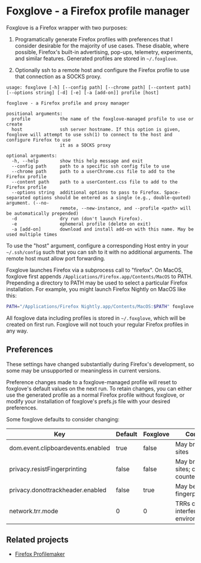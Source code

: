 # Foxglove - a Firefox profile manager

Foxglove is a Firefox wrapper with two purposes:

1. Programatically generate Firefox profiles with preferences that I consider
   desirable for the majority of use cases. These disable, where possible,
   Firefox's built-in advertising, pop-ups, telemetry, experiments, and similar
   features. Generated profiles are stored in `~/.foxglove`.

2. Optionally ssh to a remote host and configure the Firefox profile to use
   that connection as a SOCKS proxy.

```
usage: foxglove [-h] [--config path] [--chrome path] [--content path] [--options string] [-d] [-e] [-a [add-on]] profile [host]

foxglove - a Firefox profile and proxy manager

positional arguments:
  profile           the name of the foxglove-managed profile to use or create
  host              ssh server hostname. If this option is given, foxglove will attempt to use ssh(1) to connect to the host and configure Firefox to use
                    it as a SOCKS proxy

optional arguments:
  -h, --help        show this help message and exit
  --config path     path to a specific ssh config file to use
  --chrome path     path to a userChrome.css file to add to the Firefox profile
  --content path    path to a userContent.css file to add to the Firefox profile
  --options string  additional options to pass to Firefox. Space-separated options should be entered as a single (e.g., double-quoted) argument. (--no-
                    remote, --new-instance, and --profile <path> will be automatically prepended)
  -d                dry run (don't launch Firefox).
  -e                ephemeral profile (delete on exit)
  -a [add-on]       download and install add-on with this name. May be used multiple times
```

To use the "host" argument, configure a corresponding Host entry in your
`~/.ssh/config` such that you can ssh to it with no additional arguments. The
remote host must allow port forwarding.

Foxglove launches Firefox via a subprocess call to "firefox". On MacOS,
foxglove first appends `/Applications/Firefox.app/Contents/MacOS` to PATH.
Prepending a directory to PATH may be used to select a particular Firefox
installation. For example, you might launch Firefox Nightly on MacOS like this:

```bash
PATH="/Applications/Firefox Nightly.app/Contents/MacOS:$PATH" foxglove example
```

All foxglove data including profiles is stored in `~/.foxglove`, which will be
created on first run. Foxglove will not touch your regular Firefox profiles in
any way.

## Preferences
These settings have changed substantially during Firefox's development, so some
may be unsupported or meaningless in current versions.

Preference changes made to a foxglove-managed profile will reset to foxglove's
default values on the next run. To retain changes, you can either use the
generated profile as a normal Firefox profile without foxglove, or modify your
installation of foxglove's prefs.js file with your desired preferences.

Some foxglove defaults to consider changing:

| Key                               | Default | Foxglove | Comments                                       |
| --------------------------------- | ------- | -------- | -----------------------------------------------|
| dom.event.clipboardevents.enabled | true    | false    | May break some sites                           |
| privacy.resistFingerprinting      | false   | false    | May break some sites; can be counterproductive |
| privacy.donottrackheader.enabled  | false   | true     | May be used for fingerprinting                 |
| network.trr.mode                  | 0       | 0        | TRRs can interfere with test environments      |

## Related projects
- [Firefox Profilemaker](https://github.com/allo-/firefox-profilemaker)
